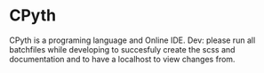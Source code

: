 # CPyth

CPyth is a programing language and Online IDE.
Dev: please run all batchfiles while developing to succesfuly create the scss and documentation and to have a localhost to view changes from.
